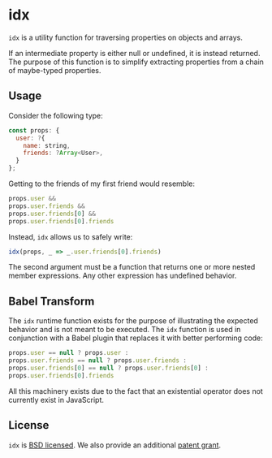 # idx

`idx` is a utility function for traversing properties on objects and arrays.

If an intermediate property is either null or undefined, it is instead returned.
The purpose of this function is to simplify extracting properties from a chain
of maybe-typed properties.

## Usage

Consider the following type:

```javascript
const props: {
  user: ?{
    name: string,
    friends: ?Array<User>,
  }
};
```

Getting to the friends of my first friend would resemble:

```javascript
props.user &&
props.user.friends &&
props.user.friends[0] &&
props.user.friends[0].friends
```

Instead, `idx` allows us to safely write:

```javascript
idx(props, _ => _.user.friends[0].friends)
```

The second argument must be a function that returns one or more nested member
expressions. Any other expression has undefined behavior.

## Babel Transform

The `idx` runtime function exists for the purpose of illustrating the expected
behavior and is not meant to be executed. The `idx` function is used in
conjunction with a Babel plugin that replaces it with better performing code:

```javascript
props.user == null ? props.user :
props.user.friends == null ? props.user.friends :
props.user.friends[0] == null ? props.user.friends[0] :
props.user.friends[0].friends
```

All this machinery exists due to the fact that an existential operator does not
currently exist in JavaScript.

## License

`idx` is [BSD licensed](./LICENSE). We also provide an additional
[patent grant](./PATENTS).
